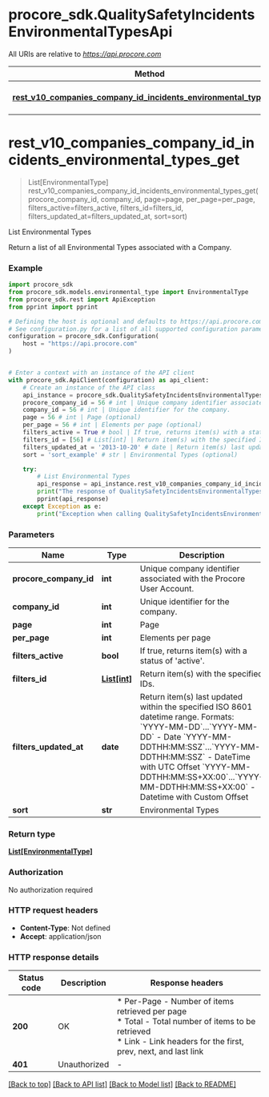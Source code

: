 # procore_sdk.QualitySafetyIncidentsEnvironmentalTypesApi

All URIs are relative to *https://api.procore.com*

Method | HTTP request | Description
------------- | ------------- | -------------
[**rest_v10_companies_company_id_incidents_environmental_types_get**](QualitySafetyIncidentsEnvironmentalTypesApi.md#rest_v10_companies_company_id_incidents_environmental_types_get) | **GET** /rest/v1.0/companies/{company_id}/incidents/environmental_types | List Environmental Types


# **rest_v10_companies_company_id_incidents_environmental_types_get**
> List[EnvironmentalType] rest_v10_companies_company_id_incidents_environmental_types_get(procore_company_id, company_id, page=page, per_page=per_page, filters_active=filters_active, filters_id=filters_id, filters_updated_at=filters_updated_at, sort=sort)

List Environmental Types

Return a list of all Environmental Types associated with a Company.

### Example


```python
import procore_sdk
from procore_sdk.models.environmental_type import EnvironmentalType
from procore_sdk.rest import ApiException
from pprint import pprint

# Defining the host is optional and defaults to https://api.procore.com
# See configuration.py for a list of all supported configuration parameters.
configuration = procore_sdk.Configuration(
    host = "https://api.procore.com"
)


# Enter a context with an instance of the API client
with procore_sdk.ApiClient(configuration) as api_client:
    # Create an instance of the API class
    api_instance = procore_sdk.QualitySafetyIncidentsEnvironmentalTypesApi(api_client)
    procore_company_id = 56 # int | Unique company identifier associated with the Procore User Account.
    company_id = 56 # int | Unique identifier for the company.
    page = 56 # int | Page (optional)
    per_page = 56 # int | Elements per page (optional)
    filters_active = True # bool | If true, returns item(s) with a status of 'active'. (optional)
    filters_id = [56] # List[int] | Return item(s) with the specified IDs. (optional)
    filters_updated_at = '2013-10-20' # date | Return item(s) last updated within the specified ISO 8601 datetime range. Formats: `YYYY-MM-DD`...`YYYY-MM-DD` - Date `YYYY-MM-DDTHH:MM:SSZ`...`YYYY-MM-DDTHH:MM:SSZ` - DateTime with UTC Offset `YYYY-MM-DDTHH:MM:SS+XX:00`...`YYYY-MM-DDTHH:MM:SS+XX:00` - Datetime with Custom Offset (optional)
    sort = 'sort_example' # str | Environmental Types (optional)

    try:
        # List Environmental Types
        api_response = api_instance.rest_v10_companies_company_id_incidents_environmental_types_get(procore_company_id, company_id, page=page, per_page=per_page, filters_active=filters_active, filters_id=filters_id, filters_updated_at=filters_updated_at, sort=sort)
        print("The response of QualitySafetyIncidentsEnvironmentalTypesApi->rest_v10_companies_company_id_incidents_environmental_types_get:\n")
        pprint(api_response)
    except Exception as e:
        print("Exception when calling QualitySafetyIncidentsEnvironmentalTypesApi->rest_v10_companies_company_id_incidents_environmental_types_get: %s\n" % e)
```



### Parameters


Name | Type | Description  | Notes
------------- | ------------- | ------------- | -------------
 **procore_company_id** | **int**| Unique company identifier associated with the Procore User Account. | 
 **company_id** | **int**| Unique identifier for the company. | 
 **page** | **int**| Page | [optional] 
 **per_page** | **int**| Elements per page | [optional] 
 **filters_active** | **bool**| If true, returns item(s) with a status of &#39;active&#39;. | [optional] 
 **filters_id** | [**List[int]**](int.md)| Return item(s) with the specified IDs. | [optional] 
 **filters_updated_at** | **date**| Return item(s) last updated within the specified ISO 8601 datetime range. Formats: &#x60;YYYY-MM-DD&#x60;...&#x60;YYYY-MM-DD&#x60; - Date &#x60;YYYY-MM-DDTHH:MM:SSZ&#x60;...&#x60;YYYY-MM-DDTHH:MM:SSZ&#x60; - DateTime with UTC Offset &#x60;YYYY-MM-DDTHH:MM:SS+XX:00&#x60;...&#x60;YYYY-MM-DDTHH:MM:SS+XX:00&#x60; - Datetime with Custom Offset | [optional] 
 **sort** | **str**| Environmental Types | [optional] 

### Return type

[**List[EnvironmentalType]**](EnvironmentalType.md)

### Authorization

No authorization required

### HTTP request headers

 - **Content-Type**: Not defined
 - **Accept**: application/json

### HTTP response details

| Status code | Description | Response headers |
|-------------|-------------|------------------|
**200** | OK |  * Per-Page - Number of items retrieved per page <br>  * Total - Total number of items to be retrieved <br>  * Link - Link headers for the first, prev, next, and last link <br>  |
**401** | Unauthorized |  -  |

[[Back to top]](#) [[Back to API list]](../README.md#documentation-for-api-endpoints) [[Back to Model list]](../README.md#documentation-for-models) [[Back to README]](../README.md)

